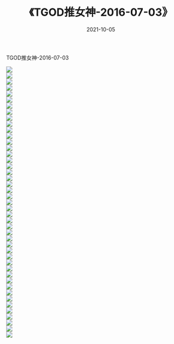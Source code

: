 ﻿---
layout: post
title:  《TGOD推女神-2016-07-03》
date:   2021-10-05
img: http://img.660000.xyz/Sharelink/网络美图/2021/TGOD推女神-2016-07-03/000.jpg
categories: [美女, 清纯, 唯美]
---

TGOD推女神-2016-07-03

  ![](http://img.660000.xyz/Sharelink/网络美图/2021/TGOD推女神-2016-07-03/001.jpg) <br> ![](http://img.660000.xyz/Sharelink/网络美图/2021/TGOD推女神-2016-07-03/002.jpg) <br> ![](http://img.660000.xyz/Sharelink/网络美图/2021/TGOD推女神-2016-07-03/003.jpg) <br> ![](http://img.660000.xyz/Sharelink/网络美图/2021/TGOD推女神-2016-07-03/004.jpg) <br> ![](http://img.660000.xyz/Sharelink/网络美图/2021/TGOD推女神-2016-07-03/005.jpg) <br> ![](http://img.660000.xyz/Sharelink/网络美图/2021/TGOD推女神-2016-07-03/006.jpg) <br> ![](http://img.660000.xyz/Sharelink/网络美图/2021/TGOD推女神-2016-07-03/007.jpg) <br> ![](http://img.660000.xyz/Sharelink/网络美图/2021/TGOD推女神-2016-07-03/008.jpg) <br> ![](http://img.660000.xyz/Sharelink/网络美图/2021/TGOD推女神-2016-07-03/009.jpg) <br> ![](http://img.660000.xyz/Sharelink/网络美图/2021/TGOD推女神-2016-07-03/010.jpg) <br> ![](http://img.660000.xyz/Sharelink/网络美图/2021/TGOD推女神-2016-07-03/011.jpg) <br> ![](http://img.660000.xyz/Sharelink/网络美图/2021/TGOD推女神-2016-07-03/012.jpg) <br> ![](http://img.660000.xyz/Sharelink/网络美图/2021/TGOD推女神-2016-07-03/013.jpg) <br> ![](http://img.660000.xyz/Sharelink/网络美图/2021/TGOD推女神-2016-07-03/014.jpg) <br> ![](http://img.660000.xyz/Sharelink/网络美图/2021/TGOD推女神-2016-07-03/015.jpg) <br> ![](http://img.660000.xyz/Sharelink/网络美图/2021/TGOD推女神-2016-07-03/016.jpg) <br> ![](http://img.660000.xyz/Sharelink/网络美图/2021/TGOD推女神-2016-07-03/017.jpg) <br> ![](http://img.660000.xyz/Sharelink/网络美图/2021/TGOD推女神-2016-07-03/018.jpg) <br> ![](http://img.660000.xyz/Sharelink/网络美图/2021/TGOD推女神-2016-07-03/019.jpg) <br> ![](http://img.660000.xyz/Sharelink/网络美图/2021/TGOD推女神-2016-07-03/020.jpg) <br> ![](http://img.660000.xyz/Sharelink/网络美图/2021/TGOD推女神-2016-07-03/021.jpg) <br> ![](http://img.660000.xyz/Sharelink/网络美图/2021/TGOD推女神-2016-07-03/022.jpg) <br> ![](http://img.660000.xyz/Sharelink/网络美图/2021/TGOD推女神-2016-07-03/023.jpg) <br> ![](http://img.660000.xyz/Sharelink/网络美图/2021/TGOD推女神-2016-07-03/024.jpg) <br> ![](http://img.660000.xyz/Sharelink/网络美图/2021/TGOD推女神-2016-07-03/025.jpg) <br> ![](http://img.660000.xyz/Sharelink/网络美图/2021/TGOD推女神-2016-07-03/026.jpg) <br> ![](http://img.660000.xyz/Sharelink/网络美图/2021/TGOD推女神-2016-07-03/027.jpg) <br> ![](http://img.660000.xyz/Sharelink/网络美图/2021/TGOD推女神-2016-07-03/028.jpg) <br> ![](http://img.660000.xyz/Sharelink/网络美图/2021/TGOD推女神-2016-07-03/029.jpg) <br> ![](http://img.660000.xyz/Sharelink/网络美图/2021/TGOD推女神-2016-07-03/030.jpg) <br> ![](http://img.660000.xyz/Sharelink/网络美图/2021/TGOD推女神-2016-07-03/031.jpg) <br> ![](http://img.660000.xyz/Sharelink/网络美图/2021/TGOD推女神-2016-07-03/032.jpg) <br> ![](http://img.660000.xyz/Sharelink/网络美图/2021/TGOD推女神-2016-07-03/033.jpg) <br> ![](http://img.660000.xyz/Sharelink/网络美图/2021/TGOD推女神-2016-07-03/034.jpg) <br> ![](http://img.660000.xyz/Sharelink/网络美图/2021/TGOD推女神-2016-07-03/035.jpg) <br> ![](http://img.660000.xyz/Sharelink/网络美图/2021/TGOD推女神-2016-07-03/036.jpg) <br> ![](http://img.660000.xyz/Sharelink/网络美图/2021/TGOD推女神-2016-07-03/037.jpg) <br> ![](http://img.660000.xyz/Sharelink/网络美图/2021/TGOD推女神-2016-07-03/038.jpg) <br> ![](http://img.660000.xyz/Sharelink/网络美图/2021/TGOD推女神-2016-07-03/039.jpg) <br> ![](http://img.660000.xyz/Sharelink/网络美图/2021/TGOD推女神-2016-07-03/040.jpg) <br> ![](http://img.660000.xyz/Sharelink/网络美图/2021/TGOD推女神-2016-07-03/041.jpg) <br> ![](http://img.660000.xyz/Sharelink/网络美图/2021/TGOD推女神-2016-07-03/042.jpg) <br> ![](http://img.660000.xyz/Sharelink/网络美图/2021/TGOD推女神-2016-07-03/043.jpg) <br> ![](http://img.660000.xyz/Sharelink/网络美图/2021/TGOD推女神-2016-07-03/044.jpg) <br> ![](http://img.660000.xyz/Sharelink/网络美图/2021/TGOD推女神-2016-07-03/045.jpg) <br>
